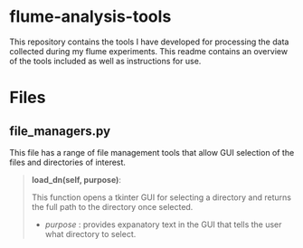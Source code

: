 # flume-analysis-tools
This repository contains the tools I have developed for processing the data collected during my flume experiments. This readme contains an overview of the tools included as well as instructions for use. 

# Files
## file_managers.py 
This file has a range of file management tools that allow GUI selection of the files and directories of interest.

>**load_dn(self, purpose)**: 
>
>This function opens a tkinter GUI for selecting a directory and returns the full path to the directory once selected.
>- *purpose* : provides expanatory text in the GUI that tells the user what directory to select.